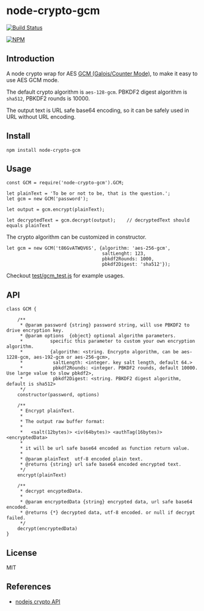 node-crypto-gcm
===============

[![Build Status](https://travis-ci.org/mingchen/node-crypto-gcm.svg?branch=master)](https://travis-ci.org/mingchen/node-crypto-gcm)

[![NPM](https://nodei.co/npm/node-crypto-gcm.png?downloads=true)](https://nodei.co/npm/node-crypto-gcm/)


## Introduction

A node crypto wrap for AES [GCM (Galois/Counter Mode)](https://en.wikipedia.org/wiki/Galois/Counter_Mode),
to make it easy to use AES GCM mode.

The default crypto algorithm is `aes-128-gcm`. PBKDF2 digest algorithm is `sha512`, PBKDF2 rounds is 10000.

The output text is URL safe base64 encoding, so it can be safely used in URL without URL encoding.


## Install

    npm install node-crypto-gcm


## Usage

    const GCM = require('node-crypto-gcm').GCM;

    let plainText = 'To be or not to be, that is the question.';
    let gcm = new GCM('password');

    let output = gcm.encrypt(plainText);

    let decryptedText = gcm.decrypt(output);    // decryptedText should equals plainText


The crypto algorithm can be customized in constructor.

    let gcm = new GCM('t86GvATWQV6S', {algorithm: 'aes-256-gcm',
                                       saltLenght: 123,
                                       pbkdf2Rounds: 1000,
                                       pbkdf2Digest: 'sha512'});

Checkout [test/gcm_test.js](test/gcm_test.js) for example usages.


## API

    class GCM {

        /**
         * @param password {string} password string, will use PBKDF2 to drive encryption key.
         * @param options  {object} optional algorithm parameters.
         *          specific this parameter to custom your own encryption algorithm.
         *          {algorithm: <string. Encrypto algorithm, can be aes-1228-gcm, aes-192-gcm or aes-256-gcm>,
         *           saltLength: <integer. key salt length, default 64.>
         *           pbkdf2Rounds: <integer. PBKDF2 rounds, default 10000. Use large value to slow pbkdf2>,
         *           pbkdf2Digest: <string. PBKDF2 digest algorithm, default is sha512>
         */
        constructor(password, options)

        /**
         * Encrypt plainText.
         *
         * The output raw buffer format:
         *
         *   <salt(12bytes)> <iv(64bytes)> <authTag(16bytes)> <encryptedData>
         *
         * it will be url safe base64 encoded as function return value.
         *
         * @param plainText  utf-8 encoded plain text.
         * @returns {string} url safe base64 encoded encrypted text.
         */
        encrypt(plainText)

        /**
         * decrypt encyptedData.
         *
         * @param encryptedData {string} encrypted data, url safe base64 encoded.
         * @returns {*} decrypted data, utf-8 encoded. or null if decrypt failed.
         */
        decrypt(encryptedData)
    }


## License

MIT


## References

* [nodejs crypto API](https://nodejs.org/api/crypto.html)
